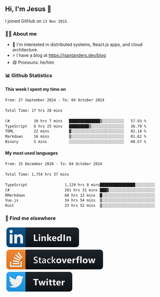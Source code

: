 ## Hi, I'm Jesus 👋

I joined GitHub on `13 Nov 2015`.

<!-- Talking about you -->

### 👨‍💻 About me

- 👦 I'm interested in distributed systems, React.js apps, and cloud architecture.
- ⚡️ I have a blog at <https://jsantanders.dev/blog>
- 😄 Pronouns: he/him

### 📊 Github Statistics

#### This week I spent my time on

<!--START_SECTION:weekly-->

```txt
From: 27 September 2024 - To: 04 October 2024

Total Time: 17 hrs 28 mins

C#           10 hrs 7 mins   ██████████████▒░░░░░░░░░░   57.93 %
TypeScript   6 hrs 25 mins   █████████▒░░░░░░░░░░░░░░░   36.79 %
TOML         22 mins         ▓░░░░░░░░░░░░░░░░░░░░░░░░   02.18 %
Markdown     16 mins         ▒░░░░░░░░░░░░░░░░░░░░░░░░   01.62 %
Binary       5 mins          ░░░░░░░░░░░░░░░░░░░░░░░░░   00.57 %
```

<!--END_SECTION:weekly-->

#### My most used languages

<!--START_SECTION:alltime-->

```txt
From: 15 December 2020 - To: 04 October 2024

Total Time: 1,754 hrs 37 mins

TypeScript                 1,129 hrs 8 mins████████████████░░░░░░░░░   64.35 %
C#                         261 hrs 31 mins ███▓░░░░░░░░░░░░░░░░░░░░░   14.90 %
RMarkdown                  68 hrs 12 mins  █░░░░░░░░░░░░░░░░░░░░░░░░   03.89 %
Vue.js                     34 hrs 54 mins  ▒░░░░░░░░░░░░░░░░░░░░░░░░   01.99 %
Rust                       33 hrs 52 mins  ▒░░░░░░░░░░░░░░░░░░░░░░░░   01.93 %
```

<!--END_SECTION:alltime-->

### 📢 Find me elsewhere

<p>
  <a target="_blank" href="https://linkedin.com/in/jsantanders">
    <img src="https://github.com/jsantanders/jsantanders/blob/master/img/linkedin.svg" alt="LinkedIn" style="vertical-align:top; margin:4px">
  </a>
  
  <a target="_blank" href="https://stackoverflow.com/users/7318331/jesus-santander">
    <img src="https://github.com/jsantanders/jsantanders/blob/master/img/stackoverflow.svg" alt="StackOverflow" style="vertical-align:top; margin:4px">
  </a>
  
  <a target="_blank" href="http://twitter.com/jsantanders">
    <img src="https://github.com/jsantanders/jsantanders/blob/master/img/twitter.svg" alt="Twitter" style="vertical-align:top; margin:4px">
  </a>
</p>
